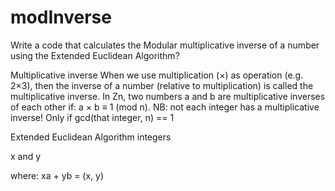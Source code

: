 # modInverse

Write a code that calculates the Modular multiplicative inverse of a number using the Extended Euclidean Algorithm?

Multiplicative inverse
When we use multiplication (×) as operation (e.g. 2×3), then the inverse of a number (relative to multiplication) is called the multiplicative inverse.
In Zn, two numbers a and b are multiplicative inverses of each other if:
a × b ≡ 1 (mod n).
NB: not each integer has a multiplicative inverse! Only if gcd(that integer, n) == 1

Extended Euclidean Algorithm 
integers 

x and y

where:
      xa + yb = (x, y)




